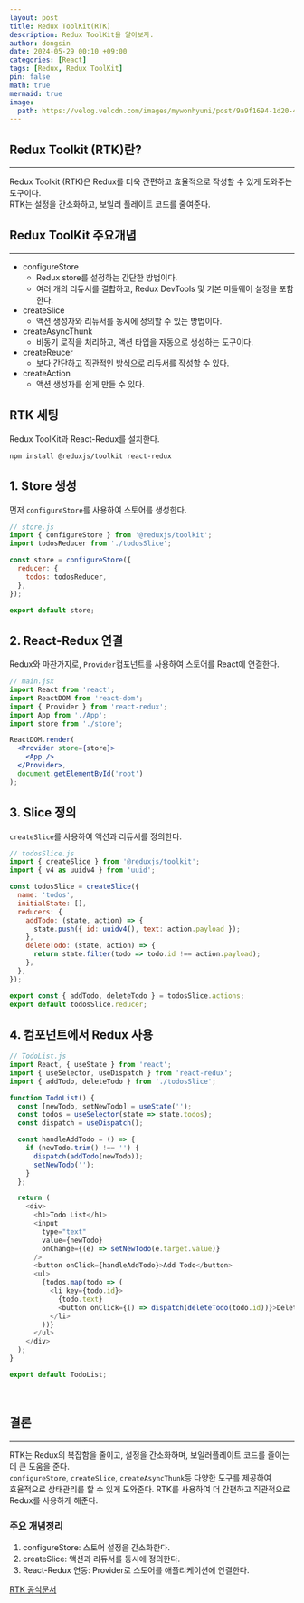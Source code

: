 ```yaml
---
layout: post
title: Redux ToolKit(RTK)
description: Redux ToolKit을 알아보자.
author: dongsin
date: 2024-05-29 00:10 +09:00
categories: [React]
tags: [Redux, Redux ToolKit]
pin: false
math: true
mermaid: true
image:
  path: https://velog.velcdn.com/images/mywonhyuni/post/9a9f1694-1d20-4ff6-ad5f-892d4f8de9f5/image.png
---
```


## Redux Toolkit (RTK)란?
---
Redux Toolkit (RTK)은 Redux를 더욱 간편하고 효율적으로 작성할 수 있게 도와주는 도구이다.<br />
RTK는 설정을 간소화하고, 보일러 플레이트 코드를 줄여준다.<br />


## Redux ToolKit 주요개념
---
* configureStore
    * Redux store를 설정하는 간단한 방법이다.
    * 여러 개의 리듀서를 결합하고, Redux DevTools 및 기본 미들웨어 설정을 포함한다.
* createSlice
    * 액션 생성자와 리듀서를 동시에 정의할 수 있는 방법이다.
* createAsyncThunk
    * 비동기 로직을 처리하고, 액션 타입을 자동으로 생성하는 도구이다.
* createReucer
    * 보다 간단하고 직관적인 방식으로 리듀서를 작성할 수 있다.
* createAction
    *  액션 생성자를 쉽게 만들 수 있다.


## RTK 세팅
Redux ToolKit과 React-Redux를 설치한다.
```
npm install @reduxjs/toolkit react-redux
```

## 1. Store 생성
먼저 `configureStore`를 사용하여 스토어를 생성한다.

```js
// store.js
import { configureStore } from '@reduxjs/toolkit';
import todosReducer from './todosSlice';

const store = configureStore({
  reducer: {
    todos: todosReducer,
  },
});

export default store;

```

## 2. React-Redux 연결
Redux와 마찬가지로, `Provider`컴포넌트를 사용하여 스토어를 React에 연결한다.
```jsx
// main.jsx
import React from 'react';
import ReactDOM from 'react-dom';
import { Provider } from 'react-redux';
import App from './App';
import store from './store';

ReactDOM.render(
  <Provider store={store}>
    <App />
  </Provider>,
  document.getElementById('root')
);

```

## 3. Slice 정의
`createSlice`를 사용하여 액션과 리듀서를 정의한다.
```js
// todosSlice.js
import { createSlice } from '@reduxjs/toolkit';
import { v4 as uuidv4 } from 'uuid';

const todosSlice = createSlice({
  name: 'todos',
  initialState: [],
  reducers: {
    addTodo: (state, action) => {
      state.push({ id: uuidv4(), text: action.payload });
    },
    deleteTodo: (state, action) => {
      return state.filter(todo => todo.id !== action.payload);
    },
  },
});

export const { addTodo, deleteTodo } = todosSlice.actions;
export default todosSlice.reducer;
```

## 4. 컴포넌트에서 Redux 사용
```js
// TodoList.js
import React, { useState } from 'react';
import { useSelector, useDispatch } from 'react-redux';
import { addTodo, deleteTodo } from './todosSlice';

function TodoList() {
  const [newTodo, setNewTodo] = useState('');
  const todos = useSelector(state => state.todos);
  const dispatch = useDispatch();

  const handleAddTodo = () => {
    if (newTodo.trim() !== '') {
      dispatch(addTodo(newTodo));
      setNewTodo('');
    }
  };

  return (
    <div>
      <h1>Todo List</h1>
      <input
        type="text"
        value={newTodo}
        onChange={(e) => setNewTodo(e.target.value)}
      />
      <button onClick={handleAddTodo}>Add Todo</button>
      <ul>
        {todos.map(todo => (
          <li key={todo.id}>
            {todo.text}
            <button onClick={() => dispatch(deleteTodo(todo.id))}>Delete</button>
          </li>
        ))}
      </ul>
    </div>
  );
}

export default TodoList;
```
<br />

## 결론
---
RTK는 Redux의 복잡함을 줄이고, 설정을 간소화하며, 보일러플레이트 코드를 줄이는데 큰 도움을 준다. <br />
`configureStore`, `createSlice`, `createAsyncThunk`등 다양한 도구를 제공하여<br />
효율적으로 상태관리를 할 수 있게 도와준다. RTK를 사용하여 더 간편하고 직관적으로 Redux를 사용하게 해준다.<br />

### 주요 개념정리
1. configureStore: 스토어 설정을 간소화한다.
2. createSlice: 액션과 리듀서를 동시에 정의한다.
3. React-Redux 연동: Provider로 스토어를 애플리케이션에 연결한다.

[RTK 공식문서](https://ko.redux.js.org/redux-toolkit/overview/)